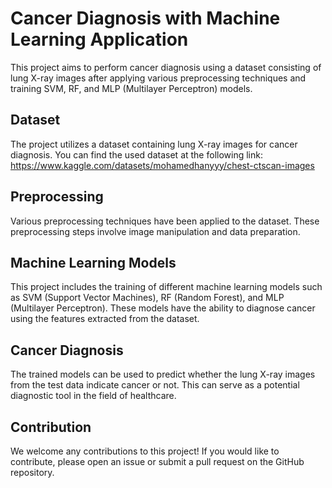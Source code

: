 # Cancer Diagnosis with Machine Learning Application
This project aims to perform cancer diagnosis using a dataset consisting of lung X-ray images after applying various preprocessing techniques and training SVM, RF, and MLP (Multilayer Perceptron) models.

## Dataset
The project utilizes a dataset containing lung X-ray images for cancer diagnosis.
You can find the used dataset at the following link: https://www.kaggle.com/datasets/mohamedhanyyy/chest-ctscan-images

## Preprocessing
Various preprocessing techniques have been applied to the dataset. These preprocessing steps involve image manipulation and data preparation.

## Machine Learning Models
This project includes the training of different machine learning models such as SVM (Support Vector Machines), RF (Random Forest), and MLP (Multilayer Perceptron). These models have the ability to diagnose cancer using the features extracted from the dataset.

## Cancer Diagnosis
The trained models can be used to predict whether the lung X-ray images from the test data indicate cancer or not. This can serve as a potential diagnostic tool in the field of healthcare.

## Contribution
We welcome any contributions to this project! If you would like to contribute, please open an issue or submit a pull request on the GitHub repository.